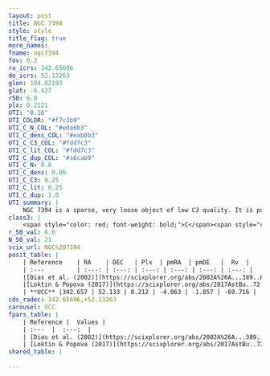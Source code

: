 ```yaml
---
layout: post
title: NGC 7394
style: style
title_flag: true
more_names: 
fname: ngc7394
fov: 0.2
ra_icrs: 342.65696
de_icrs: 52.13263
glon: 104.82193
glat: -6.427
r50: 6.0
plx: 0.2121
UTI: "0.16"
UTI_COLOR: "#f7c3b9"
UTI_C_N_COL: "#e0a6b3"
UTI_C_dens_COL: "#eab0b3"
UTI_C_C3_COL: "#fdd7c3"
UTI_C_lit_COL: "#fdd7c3"
UTI_C_dup_COL: "#a6cab9"
UTI_C_N: 0.0
UTI_C_dens: 0.06
UTI_C_C3: 0.25
UTI_C_lit: 0.25
UTI_C_dup: 1.0
UTI_summary: |
    NGC 7394 is a sparse, very loose object of low C3 quality. It is poorly studied in the literature, with no articles listed in the last 8 years.<br><br><span style="color: #99180f; font-weight: bold;">Warning: </span>contains less than 25 stars with <i>P>0.5</i> estimated.
class3: |
    <span style="color: red; font-weight: bold;">C</span><span style="color: red; font-weight: bold;">C</span>
r_50_val: 6.0
N_50_val: 21
scix_url: NGC%207394
posit_table: |
    | Reference    | RA    | DEC   | Plx  | pmRA  | pmDE   |  Rv  |
    | :---         | :---: | :---: | :---: | :---: | :---: | :---: |
    |[Dias et al. (2002)](https://scixplorer.org/abs/2002A%26A...389..871D) | 342.596 | 52.135 | -- | -1.41 | -0.6 | -- |
    |[Loktin & Popova (2017)](https://scixplorer.org/abs/2017AstBu..72..257L) | 342.6 | 52.135 | -- | -1.381 | -0.286 | -- |
    | **UCC** |342.657 | 52.133 | 0.212 | -4.063 | -1.857 | -69.716 | 
cds_radec: 342.65696,+52.13263
carousel: UCC
fpars_table: |
    | Reference |  Values |
    | :---  |  :---:  |
    | [Dias et al. (2002)](https://scixplorer.org/abs/2002A%26A...389..871D) | `E(B-V)=0.35, Dist=1310.0, Age=8.78` |
    | [Loktin & Popova (2017)](https://scixplorer.org/abs/2017AstBu..72..257L) | `E(B-V)=0.183, Dmod=12.371, logt=8.59` |
shared_table: |
    
---
```


